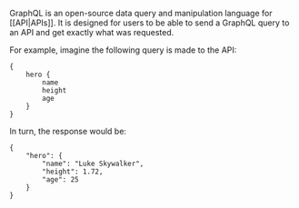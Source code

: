 GraphQL is an open-source data query and manipulation language for [[API|APIs]]. It is designed for users to be able to send a GraphQL query to an API and get exactly what was requested.

For example, imagine the following query is made to the API:
```
{
	hero {
		name
		height
		age
	}
}
```
In turn, the response would be:
```
{
	"hero": {
		"name": "Luke Skywalker",
		"height": 1.72,
		"age": 25
	}
}
```